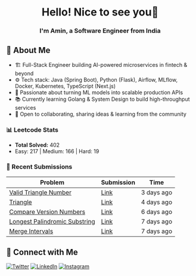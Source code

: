 
<h1 align="center">Hello! Nice to see you👋</h1>
<h3 align="center">I'm Amin, a Software Engineer from India </h3>

## 🚀 About Me  
- 🏗️ Full-Stack Engineer building AI-powered microservices in fintech & beyond
- ⚙️ Tech stack: Java (Spring Boot), Python (Flask), Airflow, MLflow, Docker, Kubernetes, TypeScript (Next.js)
- 🚀 Passionate about turning ML models into scalable production APIs
- 📚 Currently learning Golang & System Design to build high-throughput services
- 🤝 Open to collaborating, sharing ideas & learning from the community
<!--START_SECTION:LEETCODE-->
### 📊 Leetcode Stats
- **Total Solved:** 402
- Easy: 217 | Medium: 166 | Hard: 19

### 📝 Recent Submissions
| Problem | Submission | Time |
|---------|------------|------|
| [Valid Triangle Number](https://leetcode.com/problems/valid-triangle-number/) | [Link](https://leetcode.com/submissions/detail/1783202418/) | 3 days ago |
| [Triangle](https://leetcode.com/problems/triangle/) | [Link](https://leetcode.com/submissions/detail/1782203883/) | 4 days ago |
| [Compare Version Numbers](https://leetcode.com/problems/compare-version-numbers/) | [Link](https://leetcode.com/submissions/detail/1779795945/) | 6 days ago |
| [Longest Palindromic Substring](https://leetcode.com/problems/longest-palindromic-substring/) | [Link](https://leetcode.com/submissions/detail/1779350461/) | 7 days ago |
| [Merge Intervals](https://leetcode.com/problems/merge-intervals/) | [Link](https://leetcode.com/submissions/detail/1779098183/) | 7 days ago |

<!--END_SECTION:LEETCODE-->
## 📍 Connect with Me  
[![Twitter](https://img.shields.io/badge/Twitter-1DA1F2?logo=twitter&style=for-the-badge&logoColor=white)](https://twitter.com/aminlodhiya)  [![LinkedIn](https://img.shields.io/badge/LinkedIn-0077B5?logo=linkedin&style=for-the-badge&logoColor=white)](https://linkedin.com/in/aminlodhiya)  [![Instagram](https://img.shields.io/badge/Instagram-E4405F?logo=instagram&style=for-the-badge&logoColor=white)](https://instagram.com/aminlodhiya07)  
